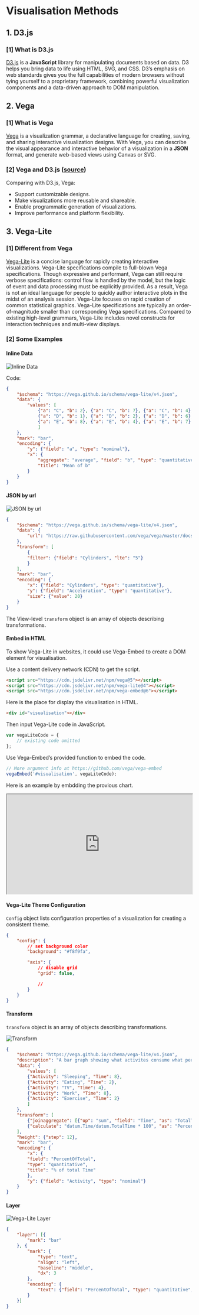 # Visualisation Methods

## 1. D3.js

### [1] What is D3.js

[D3.js](https://d3js.org/) is a **JavaScript** library for manipulating documents based on data. D3 helps you bring data to life using HTML, SVG, and CSS. D3’s emphasis on web standards gives you the full capabilities of modern browsers without tying yourself to a proprietary framework, combining powerful visualization components and a data-driven approach to DOM manipulation.

## 2. Vega

### [1] What is Vega

[Vega](https://vega.github.io/vega/) is a visualization grammar, a declarative language for creating, saving, and sharing interactive visualization designs. With Vega, you can describe the visual appearance and interactive behavior of a visualization in a **JSON** format, and generate web-based views using Canvas or SVG.

### [2] Vega and D3.js ([source](https://vega.github.io/vega/about/vega-and-d3/))

Comparing with D3.js, Vega:

- Support customizable designs.
- Make visualizations more reusable and shareable.
- Enable programmatic generation of visualizations.
- Improve performance and platform flexibility.

## 3. Vega-Lite

### [1] Different from Vega

[Vega-Lite](https://vega.github.io/vega-lite/) is a concise language for rapidly creating interactive visualizations. Vega-Lite specifications compile to full-blown Vega specifications. Though expressive and performant, Vega can still require verbose specifications: control flow is handled by the model, but the logic of event and data processing must be explicitly provided. As a result, Vega is not an ideal language for people to quickly author interactive plots in the midst of an analysis session. Vega-Lite focuses on rapid creation of common statistical graphics. Vega-Lite specifications are typically an order-of-magnitude smaller than corresponding Vega specifications. Compared to existing high-level grammars, Vega-Lite includes novel constructs for interaction techniques and multi-view displays.

### [2] Some Examples

#### Inline Data

![Inline Data](pic/Vega-Lite_Inline_Data.png)

Code:

```json
{
    "$schema": "https://vega.github.io/schema/vega-lite/v4.json",
    "data": {
        "values": [
            {"a": "C", "b": 2}, {"a": "C", "b": 7}, {"a": "C", "b": 4},
            {"a": "D", "b": 1}, {"a": "D", "b": 2}, {"a": "D", "b": 6},
            {"a": "E", "b": 8}, {"a": "E", "b": 4}, {"a": "E", "b": 7}
            ]
    },
    "mark": "bar",
    "encoding": {
        "y": {"field": "a", "type": "nominal"},
        "x": {
            "aggregate": "average", "field": "b", "type": "quantitative",
            "title": "Mean of b"
        }
    }
}
```

#### JSON by url

![JSON by url](pic/Vega-Lite_JSON_by_url.png)

```json
{
    "$schema": "https://vega.github.io/schema/vega-lite/v4.json",
    "data": {
        "url": "https://raw.githubusercontent.com/vega/vega/master/docs/data/cars.json"
    },
    "transform": [
        {
        "filter": {"field": "Cylinders", "lte": "5"}
        }
    ],
    "mark": "bar",
    "encoding": {
        "x": {"field": "Cylinders", "type": "quantitative"},
        "y": {"field": "Acceleration", "type": "quantitative"},
        "size": {"value": 20}
    }
}
```

The View-level `transform` object is an array of objects describing transformations.

#### Embed in HTML

To show Vega-Lite in websites, it could use Vega-Embed to create a DOM element for visualisation.

Use a content delivery network (CDN) to get the script.

```html
<script src="https://cdn.jsdelivr.net/npm/vega@5"></script>
<script src="https://cdn.jsdelivr.net/npm/vega-lite@4"></script>
<script src="https://cdn.jsdelivr.net/npm/vega-embed@6"></script>
```
  
Here is the place for display the visualisation in HTML.

```html
<div id="visualisation"></div>
```

Then input Vega-Lite code in JavaScript.

```javascript
var vegaLiteCode = {
    // existing code omitted
};
```

Use Vega-Embed’s provided function to embed the code.

```javascript
// More argument info at https://github.com/vega/vega-embed
vegaEmbed('#visualisation', vegaLiteCode);
```

Here is an example by embdding the provious chart.

<iframe
  src="http://127.0.0.1:5500/Technical%20Description/data/vega-lite_embed.html"
  style="width:100%; height:270px;"
></iframe>

#### Vega-Lite Theme Configuration

`Config` object lists configuration properties of a visualization for creating a consistent theme.

```json
{
    "config": {
        // set background color
        "background": "#f8f9fa",

        "axis": {
            // disable grid
            "grid": false,

            //
        }
    }
}
```

#### Transform

`transform` object is an array of objects describing transformations.

![Transform](pic/Vega-Lite_Transform.png)

```json
{
    "$schema": "https://vega.github.io/schema/vega-lite/v4.json",
    "description": "A bar graph showing what activites consume what percentage of the day.",
    "data": {
        "values": [
        {"Activity": "Sleeping", "Time": 8},
        {"Activity": "Eating", "Time": 2},
        {"Activity": "TV", "Time": 4},
        {"Activity": "Work", "Time": 8},
        {"Activity": "Exercise", "Time": 2}
        ]
    },
    "transform": [
        {"joinaggregate": [{"op": "sum", "field": "Time", "as": "TotalTime"}]},
        {"calculate": "datum.Time/datum.TotalTime * 100", "as": "PercentOfTotal"}
    ],
    "height": {"step": 12},
    "mark": "bar",
    "encoding": {
        "x": {
        "field": "PercentOfTotal",
        "type": "quantitative",
        "title": "% of total Time"
        },
        "y": {"field": "Activity", "type": "nominal"}
    }
}
```

#### Layer

![Vega-Lite Layer](pic/Vega-Lite_Layer.png)

```json
{
    "layer": [{
        "mark": "bar"
    }, {
        "mark": {
            "type": "text",
            "align": "left",
            "baseline": "middle",
            "dx": 3
        },
        "encoding": {
            "text": {"field": "PercentOfTotal", "type": "quantitative", "format": ".3"}
        }
    }]
}
```
